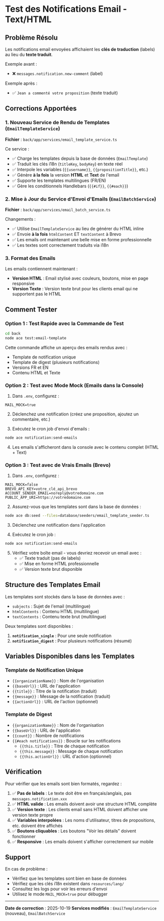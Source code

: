 # Test des Notifications Email - Text/HTML

## Problème Résolu

Les notifications email envoyées affichaient les **clés de traduction** (labels) au lieu du **texte traduit**.

Exemple avant :
- ❌ `messages.notification.new-comment` (label)

Exemple après :
- ✅ `Jean a commenté votre proposition` (texte traduit)

## Corrections Apportées

### 1. Nouveau Service de Rendu de Templates (`EmailTemplateService`)

**Fichier** : `back/app/services/email_template_service.ts`

Ce service :
- ✅ Charge les templates depuis la base de données (`EmailTemplate`)
- ✅ Traduit les clés i18n (`titleKey`, `bodyKey`) en texte réel
- ✅ Interpole les variables (`{{username}}`, `{{propositionTitle}}`, etc.)
- ✅ Génère **à la fois** la version **HTML** et **Text** de l'email
- ✅ Supporte les templates multilingues (FR/EN)
- ✅ Gère les conditionnels Handlebars (`{{#if}}`, `{{#each}}`)

### 2. Mise à Jour du Service d'Envoi d'Emails (`EmailBatchService`)

**Fichier** : `back/app/services/email_batch_service.ts`

Changements :
- ✅ Utilise `EmailTemplateService` au lieu de générer du HTML inline
- ✅ Envoie **à la fois** `htmlContent` ET `textContent` à Brevo
- ✅ Les emails ont maintenant une belle mise en forme professionnelle
- ✅ Les textes sont correctement traduits via i18n

### 3. Format des Emails

Les emails contiennent maintenant :
- **Version HTML** : Email stylisé avec couleurs, boutons, mise en page responsive
- **Version Texte** : Version texte brut pour les clients email qui ne supportent pas le HTML

## Comment Tester

### Option 1 : Test Rapide avec la Commande de Test

```bash
cd back
node ace test:email-template
```

Cette commande affiche un aperçu des emails rendus avec :
- Template de notification unique
- Template de digest (plusieurs notifications)
- Versions FR et EN
- Contenu HTML et Texte

### Option 2 : Test avec Mode Mock (Emails dans la Console)

1. Dans `.env`, configurez :
```env
MAIL_MOCK=true
```

2. Déclenchez une notification (créez une proposition, ajoutez un commentaire, etc.)

3. Exécutez le cron job d'envoi d'emails :
```bash
node ace notification:send-emails
```

4. Les emails s'afficheront dans la console avec le contenu complet (HTML + Text)

### Option 3 : Test avec de Vrais Emails (Brevo)

1. Dans `.env`, configurez :
```env
MAIL_MOCK=false
BREVO_API_KEY=votre_clé_api_brevo
ACCOUNT_SENDER_EMAIL=noreply@votredomaine.com
PUBLIC_APP_URI=https://votredomaine.com
```

2. Assurez-vous que les templates sont dans la base de données :
```bash
node ace db:seed --files=database/seeders/email_template_seeder.ts
```

3. Déclenchez une notification dans l'application

4. Exécutez le cron job :
```bash
node ace notification:send-emails
```

5. Vérifiez votre boîte email - vous devriez recevoir un email avec :
   - ✅ Texte traduit (pas de labels)
   - ✅ Mise en forme HTML professionnelle
   - ✅ Version texte brut disponible

## Structure des Templates Email

Les templates sont stockés dans la base de données avec :
- `subjects` : Sujet de l'email (multilingue)
- `htmlContents` : Contenu HTML (multilingue)
- `textContents` : Contenu texte brut (multilingue)

Deux templates sont disponibles :
1. **`notification_single`** : Pour une seule notification
2. **`notification_digest`** : Pour plusieurs notifications (résumé)

## Variables Disponibles dans les Templates

### Template de Notification Unique
- `{{organizationName}}` : Nom de l'organisation
- `{{baseUrl}}` : URL de l'application
- `{{title}}` : Titre de la notification (traduit)
- `{{message}}` : Message de la notification (traduit)
- `{{actionUrl}}` : URL de l'action (optionnel)

### Template de Digest
- `{{organizationName}}` : Nom de l'organisation
- `{{baseUrl}}` : URL de l'application
- `{{count}}` : Nombre de notifications
- `{{#each notifications}}` : Boucle sur les notifications
  - `{{this.title}}` : Titre de chaque notification
  - `{{this.message}}` : Message de chaque notification
  - `{{this.actionUrl}}` : URL d'action (optionnel)

## Vérification

Pour vérifier que les emails sont bien formatés, regardez :

1. ✅ **Pas de labels** : Le texte doit être en français/anglais, pas `messages.notification.xxx`
2. ✅ **HTML valide** : Les emails doivent avoir une structure HTML complète
3. ✅ **Version texte** : Les clients email sans HTML doivent afficher une version texte propre
4. ✅ **Variables interpolées** : Les noms d'utilisateur, titres de propositions, etc. doivent être affichés
5. ✅ **Boutons cliquables** : Les boutons "Voir les détails" doivent fonctionner
6. ✅ **Responsive** : Les emails doivent s'afficher correctement sur mobile

## Support

En cas de problème :
- Vérifiez que les templates sont bien en base de données
- Vérifiez que les clés i18n existent dans `resources/lang/`
- Consultez les logs pour voir les erreurs d'envoi
- Utilisez le mode `MAIL_MOCK=true` pour débugger

---

**Date de correction** : 2025-10-19
**Services modifiés** : `EmailTemplateService` (nouveau), `EmailBatchService`
